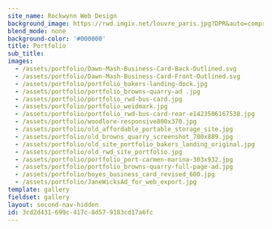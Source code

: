 ```yaml
---
site_name: Rockwynn Web Design
background_image: https://rwd.imgix.net/louvre_paris.jpg?DPR&auto=compress,enhance,format
blend_mode: none
background-color: '#000000'
title: Portfolio
sub_title:
images:
  - /assets/portfolio/Dawn-Mash-Business-Card-Back-Outlined.svg
  - /assets/portfolio/Dawn-Mash-Business-Card-Front-Outlined.svg
  - /assets/portfolio/portfolio_bakers-landing-dock.jpg
  - /assets/portfolio/portfolio_browns-quarry-ad .jpg
  - /assets/portfolio/portfolio_rwd-bus-card.jpg
  - /assets/portfolio/portfolio_weidmark.jpg
  - /assets/portfolio/portfolio_rwd-bus-card-rear-e1423506167538.jpg
  - /assets/portfolio/woodlore-responsive800x370.jpg
  - /assets/portfolio/old_affordable_portable_storage_site.jpg
  - /assets/portfolio/old_browns_quarry_screenshot_700x889.jpg
  - /assets/portfolio/old_site_portfolio_bakers_landing_original.jpg
  - /assets/portfolio/old_rwd_site_portfolio.jpg
  - /assets/portfolio/portfolio_port-carmen-marina-303x932.jpg
  - /assets/portfolio/portfolio_browns-quarry-full-page-ad.jpg
  - /assets/portfolio/boyes_business_card_revised_600.jpg
  - /assets/portfolio/JaneWicksAd_for_web_export.jpg
template: gallery
fieldset: gallery
layout: second-nav-hidden
id: 3cd2d431-699c-417c-8d57-9183cd17a6fc
---
```


